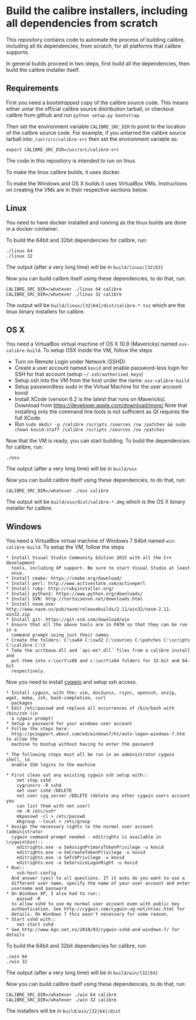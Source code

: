 Build the calibre installers, including all dependencies from scratch
=======================================================================

This repository contains code to automate the process of building calibre,
including all its dependencies, from scratch, for all platforms that calibre
supports. 

In general builds proceed in two steps, first build all the dependencies, then
build the calibre installer itself.

Requirements
---------------

First you need a *bootstrapped* copy of the calibre source code. This means
either untar the official calibre source distribution tarball, or checkout
calibre from github and run `python setup.py bootstrap`.

Then set the environment variable `CALIBRE_SRC_DIR` to point to the location of
the calibre source code. For example, if you untarred the calibre source
tarball into: `/usr/src/calibre-src` then set the environment variable as:

```
export CALIBRE_SRC_DIR=/usr/src/calibre-src
```

The code in this repository is intended to run on linux.

To make the linux calibre builds, it uses docker.

To make the Windows and OS X builds it uses VirtualBox VMs. Instructions on
creating the VMs are in their respective sections below.

Linux
-------

You need to have docker installed and running as the linux
builds are done in a docker container.

To build the 64bit and 32bit dependencies for calibre, run:

```
./linux 64
./linux 32
```

The output (after a very long time) will be in `build/linux/[32|63]`

Now you can build calibre itself using these dependencies, to do that, run:

```
CALIBRE_SRC_DIR=/whatever ./linux 64 calibre
CALIBRE_SRC_DIR=/whatever ./linux 32 calibre
```

The output will be `build/linux/[32|64]/dist/calibre-*.txz` which are the linux
binary installers for calibre.


OS X
------

You need a VirtualBox virtual machine of OS X 10.9 (Mavericks) named
`osx-calibre-build`. To setup OSX inside the VM, follow the steps

  * Turn on Remote Login under Network (SSHD)
  * Create a user account named `kovid` and enable password-less login for SSH
    for that account (setup `~/.ssh/authorized_keys`)
  * Setup ssh into the VM from the host under the name: `osx-calibre-build`
  * Setup passwordless sudo in the Virtual Machine for the user account kovid
  * Install XCode (version 6.2 is the latest that runs on Mavericks). Download
    from https://developer.apple.com/download/more/
    Note that installing only the command line tools is not sufficient as Qt
    requires the full XCode.
  * Run `sudo mkdir -p /calibre /scripts /sources /sw /patches && sudo chown kovid:staff /calibre /scripts /sources /sw /patches`

Now that the VM is ready, you can start building. To build the dependencies for calibre, run:

```
./osx
```

The output (after a very long time) will be in `build/osx`

Now you can build calibre itself using these dependencies, to do that, run:

```
CALIBRE_SRC_DIR=/whatever ./osx calibre
```

The output will be `build/osx/dist/calibre-*.dmg` which is the OS X
binary installer for calibre.


Windows
------------

You need a VirtualBox virtual machine of Windows 7 64bit named
`win-calibre-build`. To setup the VM, follow the steps

    * Install Visual Studio Community Edition 2015 with all the C++ development
      tools, including XP support. Be sure to start Visual Studio at least
      once.
    * Install cmake: https://cmake.org/download/
    * Install perl: http://www.activestate.com/activeperl
    * Install ruby: http://rubyinstaller.org/
    * Install python2: https://www.python.org/downloads/
    * Install SVN: http://tortoisesvn.net/downloads.html
    * Install nasm.exe:  http://www.nasm.us/pub/nasm/releasebuilds/2.11/win32/nasm-2.11-win32.zip
    * Install git: https://git-scm.com/download/win
    * Ensure that all the above tools are in PATH so that they can be run in a
      command prompt using just their names.
    * Create the folders: C:\sw64 C:\sw32 C:\sources C:\patches C:\scripts C:\calibre C:\t
    * Take the ucrtbase.dll and `api-ms*.dll` files from a calibre install and
      put them into c:\ucrt\x86 and c:\ucrt\x64 folders for 32-bit and 64-bit
      respectively.

Now you need to install [cygwin](https://www.cygwin.com/setup-x86_64.exe) and
setup ssh access.

    * Install cygwin, with the: vim, dos2unix, rsync, openssh, unzip, wget, make, zsh, bash-completion, curl
      packages
    * Edit /etc/passwd and replace all occurrences of /bin/bash with /bin/zsh (in
      a cygwin prompt)
    * Setup a password for your windows user account
    * Follow the steps here:
      http://pcsupport.about.com/od/windows7/ht/auto-logon-windows-7.htm to allow the
      machine to bootup without having to enter the password

    * The following steps must all be run in an administrator cygwin shell, to
      enable SSH logins to the machine

    * First clean out any existing cygwin ssh setup with::
        net stop sshd
        cygrunsrv -R sshd
        net user sshd /DELETE
        net user cyg_server /DELETE (delete any other cygwin users account you
        can list them with net user)
        rm -R /etc/ssh*
        mkpasswd -cl > /etc/passwd
        mkgroup --local > /etc/group
    * Assign the necessary rights to the normal user account (administrator
      cygwin command prompt needed - editrights is available in \cygwin\bin)::
        editrights.exe -a SeAssignPrimaryTokenPrivilege -u kovid
        editrights.exe -a SeCreateTokenPrivilege -u kovid
        editrights.exe -a SeTcbPrivilege -u kovid
        editrights.exe -a SeServiceLogonRight -u kovid
    * Run::
        ssh-host-config
      And answer (yes) to all questions. If it asks do you want to use a
      different user name, specify the name of your user account and enter
      username and password 
    * On Windows XP, I also had to run::
        passwd -R
      to allow sshd to use my normal user account even with public key
      authentication. See http://cygwin.com/cygwin-ug-net/ntsec.html for
      details. On Windows 7 this wasn't necessary for some reason.
    * Start sshd with::
        net start sshd
    * See http://www.kgx.net.nz/2010/03/cygwin-sshd-and-windows-7/ for details

To build the 64bit and 32bit dependencies for calibre, run:

```
./win 64
./win 32
```

The output (after a very long time) will be in `build/win/[32|64]`

Now you can build calibre itself using these dependencies, to do that, run:

```
CALIBRE_SRC_DIR=/whatever ./win 64 calibre
CALIBRE_SRC_DIR=/whatever ./win 32 calibre
```

The installers will be in `build/win/[32|64]/dist`
